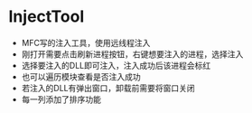 # InjectTool
+ MFC写的注入工具，使用远线程注入     
+ 刚打开需要点击刷新进程按钮，右键想要注入的进程，选择注入
+ 选择要注入的DLL即可注入，注入成功后该进程会标红
+ 也可以遍历模块查看是否注入成功
+ 若注入的DLL有弹出窗口，卸载前需要将窗口关闭
+ 每一列添加了排序功能
